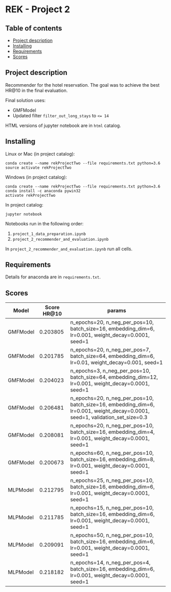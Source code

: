 # REK - Project 2

## Table of contents
* [Project description](#project-description)
* [Installing](#installing)
* [Requirements](#requirements)
* [Scores](#scores)

## Project description
Recommender for the hotel reservation. The goal was to achieve the best HR@10 in the final evaluation.

Final solution uses:
* GMFModel
* Updated filter ```filter_out_long_stays``` to ```<= 14```

HTML versions of jupyter notebook are in ```html``` catalog.

## Installing
Linux or Mac (in project catalog):
```
conda create --name rekProjectTwo --file requirements.txt python=3.6
source activate rekProjectTwo
```

Windows (in project catalog):
```
conda create --name rekProjectTwo --file requirements.txt python=3.6 
conda install -c anaconda pywin32
activate rekProjectTwo
```

In project catalog:
```
jupyter notebook
```

Notebooks run in the following order: 
1. ```project_1_data_preparation.ipynb```
2. ```project_2_recommender_and_evaluation.ipynb```

In  ```project_2_recommender_and_evaluation.ipynb``` run all cells.

## Requirements

Details for anaconda are in ```requirements.txt```.

## Scores

| Model             | Score HR@10   | params                                                                                               |
| ---               | ---           | ---                                                                                                  |
| GMFModel          | 0.203805       | n_epochs=20, n_neg_per_pos=10, batch_size=16, embedding_dim=6, lr=0.001, weight_decay=0.0001, seed=1 |
| GMFModel          | 0.201785       | n_epochs=20, n_neg_per_pos=7, batch_size=64, embedding_dim=6, lr=0.01, weight_decay=0.001, seed=1 |
| GMFModel          | 0.204023      | n_epochs=3, n_neg_per_pos=10, batch_size=64, embedding_dim=12, lr=0.001, weight_decay=0.0001, seed=1 |
| GMFModel          | 0.206481      | n_epochs=20, n_neg_per_pos=10, batch_size=16, embedding_dim=6, lr=0.001, weight_decay=0.0001, seed=1, validation_set_size=0.3 |
| GMFModel          | 0.208081      | n_epochs=20, n_neg_per_pos=10, batch_size=16, embedding_dim=4, lr=0.001, weight_decay=0.0001, seed=1 |
| GMFModel          | 0.200673      | n_epochs=60, n_neg_per_pos=10, batch_size=16, embedding_dim=8, lr=0.001, weight_decay=0.0001, seed=1 |
| MLPModel          | 0.212795      | n_epochs=25, n_neg_per_pos=10, batch_size=16, embedding_dim=6, lr=0.001, weight_decay=0.0001, seed=1 |
| MLPModel          | 0.211785      | n_epochs=15, n_neg_per_pos=10, batch_size=16, embedding_dim=6, lr=0.001, weight_decay=0.0001, seed=1 |
| MLPModel          | 0.209091      | n_epochs=50, n_neg_per_pos=10, batch_size=16, embedding_dim=6, lr=0.001, weight_decay=0.0001, seed=1 |
| MLPModel          | 0.218182      | n_epochs=14, n_neg_per_pos=4, batch_size=16, embedding_dim=6, lr=0.001, weight_decay=0.0001, seed=1 |
